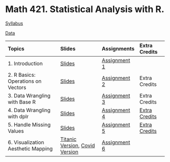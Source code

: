 # Math 421. Statistical Analysis with R. 

[Syllabus](Syllabus_421_fa22.pdf)

[Data](data/data.html)




|Topics| Slides |Assignments |Extra Credits | 
|:---|:---|:---|:---|
|1. Introduction| [Slides](slides/1_intro.html) |[Assignment 1](assignments/assignment1.html) | | 
|2. R Basics: Operations on Vectors|[Slides](slides/2_r_basics.html)  |[Assignment 2](assignments/assignment2.html) |Extra Credits | 
|3. Data Wrangling with Base R| [Slides](slides/3_base_r.html) |[Assignment 3](assignments/assignment3.html) |Extra Credits | 
|4. Data Wrangling with dplr| [Slides](slides/4_dplyr.html) |[Assignment 4](assignments/assignment4.html) |[Extra Credits](assignments/assignment4_extra_credits.html) | 
|5. Handle Missing Values| [Slides](slides/5_missing_value_slides.html) |[Assignment 5](assignments/assignment5.html) |[Extra Credits](assignments/assignment5_extra_credits.html) | 
|6. Visualization  Aesthetic Mapping| [Titanic Version](slides/6_viz_titanic.html), [Covid Version](slides/6_viz.html) |[Assignment 6](assignments/assignment6.html) | | 


 

 

 

 

 

 

 

 
